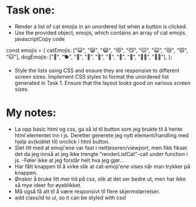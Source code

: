 # Task one:
 - Render a list of cat emojis in an unordered list when a button is clicked.
 - Use the provided object, emojis, which contains an array of cat emojis.
    javascriptCopy code

const emojis = {
catEmojis: ["😺", "😸", "😹", "😻", "😼", "😽", "🙀", "😿", "😾", "🐱"],
dogEmojis: ["🐶", "🐕", "🦮", "🐩", "🐾", "🐺", "🦊", "🦝", "🐕‍🦺", "🐩‍🦱"],
};


 - Style the lists using CSS and ensure they are responsive to different screen sizes.
    Implement CSS styles to format the unordered list generated in Task 1. Ensure that the layout looks good on various screen sizes.


# My notes:
- La opp basic html og css, ga så id til button som jeg brukte til å hente html elementet inn i js. Deretter generete jeg nytt element/handling med hjelp av(koblet til) onclick i html button.
- Slet litt med at emoji'ene var fast i nettleseren/viewport, men fikk fikset det da jeg innså at jeg ikke trengte "renderListCat"-call under function i js.
-Føler ikke at jeg forstår helt hva jeg gjør...
- Har fått knappen til å virke slik at cat-emoji'ene vises når man trykker på knappen.
- Ønsker å bruke litt mer tid på css, slik at det ser bedre ut, men har ikke så mye ideer for øyeblikket.
- Må også få alt til å være responsivt til flere skjermstørrelser.
- add class/id to ul, so it can be styled with css!
